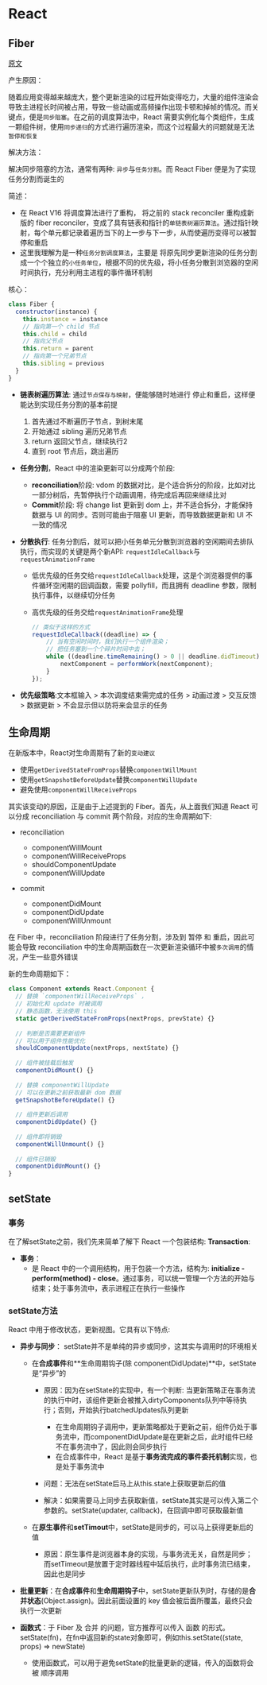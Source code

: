# React

## Fiber

[原文](https://juejin.im/post/5c92f499f265da612647b754)

产生原因：

随着应用变得越来越庞大，整个更新渲染的过程开始变得吃力，大量的组件渲染会导致主进程长时间被占用，导致一些动画或高频操作出现卡顿和掉帧的情况。而关键点，便是`同步阻塞`。在之前的调度算法中，React 需要实例化每个类组件，生成一颗组件树，使用`同步递归`的方式进行遍历渲染，而这个过程最大的问题就是无法`暂停和恢复`

解决方法：

解决同步阻塞的方法，通常有两种: `异步`与`任务分割`。而 React Fiber 便是为了实现任务分割而诞生的

简述：

- 在 React V16 将调度算法进行了重构， 将之前的 stack reconciler 重构成新版的 fiber reconciler，变成了具有链表和指针的`单链表树遍历算法`。通过指针映射，每个单元都记录着遍历当下的上一步与下一步，从而使遍历变得可以被暂停和重启
- 这里我理解为是一种`任务分割调度算法`，主要是 将原先同步更新渲染的任务分割成一个个独立的`小任务单位`，根据不同的优先级，将小任务分散到浏览器的空闲时间执行，充分利用主进程的事件循环机制

核心：

```js
class Fiber {
  constructor(instance) {
    this.instance = instance
    // 指向第一个 child 节点
    this.child = child
    // 指向父节点
    this.return = parent
    // 指向第一个兄弟节点
    this.sibling = previous
  }
}
```

- **链表树遍历算法**: 通过`节点保存与映射`，便能够随时地进行 停止和重启，这样便能达到实现任务分割的基本前提

  1. 首先通过不断遍历子节点，到树末尾
  2. 开始通过 sibling 遍历兄弟节点
  3. return 返回父节点，继续执行2
  4. 直到 root 节点后，跳出遍历

- **任务分割**，React 中的渲染更新可以分成两个阶段:

  - **reconciliation**阶段: vdom 的数据对比，是个适合拆分的阶段，比如对比一部分树后，先暂停执行个动画调用，待完成后再回来继续比对
  - **Commit**阶段: 将 change list 更新到 dom 上，并不适合拆分，才能保持数据与 UI 的同步。否则可能由于阻塞 UI 更新，而导致数据更新和 UI 不一致的情况

- **分散执行**: 任务分割后，就可以把小任务单元分散到浏览器的空闲期间去排队执行，而实现的关键是两个新API: `requestIdleCallback`与 `requestAnimationFrame`

  - 低优先级的任务交给`requestIdleCallback`处理，这是个浏览器提供的事件循环空闲期的回调函数，需要 pollyfill，而且拥有 deadline 参数，限制执行事件，以继续切分任务
  - 高优先级的任务交给`requestAnimationFrame`处理

    ```js
    // 类似于这样的方式
    requestIdleCallback((deadline) => {
        // 当有空闲时间时，我们执行一个组件渲染；
        // 把任务塞到一个个碎片时间中去；
        while ((deadline.timeRemaining() > 0 || deadline.didTimeout) && nextComponent) {
            nextComponent = performWork(nextComponent);
        }
    });
    ```

- **优先级策略**:文本框输入 > 本次调度结束需完成的任务 > 动画过渡 > 交互反馈 > 数据更新 > 不会显示但以防将来会显示的任务

## 生命周期

在新版本中，React对生命周期有了新的`变动建议`

- 使用`getDerivedStateFromProps`替换`componentWillMount`
- 使用`getSnapshotBeforeUpdate`替换`componentWillUpdate`
- 避免使用`componentWillReceiveProps`

其实该变动的原因，正是由于上述提到的 Fiber。首先，从上面我们知道 React 可以分成 reconciliation 与 commit 两个阶段，对应的生命周期如下:

- reconciliation
  - componentWillMount
  - componentWillReceiveProps
  - shouldComponentUpdate
  - componentWillUpdate

- commit
  - componentDidMount
  - componentDidUpdate
  - componentWillUnmount

在 Fiber 中，reconciliation 阶段进行了任务分割，涉及到 暂停 和 重启，因此可能会导致 reconciliation 中的生命周期函数在一次更新渲染循环中被`多次调用`的情况，产生一些意外错误

新的生命周期如下：

```js
class Component extends React.Component {
  // 替换 `componentWillReceiveProps` ，
  // 初始化和 update 时被调用
  // 静态函数，无法使用 this
  static getDerivedStateFromProps(nextProps, prevState) {}
  
  // 判断是否需要更新组件
  // 可以用于组件性能优化
  shouldComponentUpdate(nextProps, nextState) {}
  
  // 组件被挂载后触发
  componentDidMount() {}
  
  // 替换 componentWillUpdate
  // 可以在更新之前获取最新 dom 数据
  getSnapshotBeforeUpdate() {}
  
  // 组件更新后调用
  componentDidUpdate() {}
  
  // 组件即将销毁
  componentWillUnmount() {}
  
  // 组件已销毁
  componentDidUnMount() {}
}
```

## setState

### 事务

在了解setState之前，我们先来简单了解下 React 一个包装结构: **Transaction**:

- **事务**：
  - 是 React 中的一个调用结构，用于包装一个方法，结构为: **initialize - perform(method) - close**。通过事务，可以统一管理一个方法的开始与结束；处于事务流中，表示进程正在执行一些操作

### setState方法

React 中用于修改状态，更新视图。它具有以下特点:

- **异步与同步**： setState并不是单纯的异步或同步，这其实与调用时的环境相关

  - 在**合成事件**和**生命周期钩子(除 componentDidUpdate)**中，setState是“异步”的

    - 原因：因为在setState的实现中，有一个判断: 当更新策略正在事务流的执行中时，该组件更新会被推入dirtyComponents队列中等待执行；否则，开始执行batchedUpdates队列更新

      - 在生命周期钩子调用中，更新策略都处于更新之前，组件仍处于事务流中，而componentDidUpdate是在更新之后，此时组件已经不在事务流中了，因此则会同步执行
      - 在合成事件中，React 是基于**事务流完成的事件委托机制**实现，也是处于事务流中

    - 问题：无法在setState后马上从this.state上获取更新后的值

    - 解决：如果需要马上同步去获取新值，setState其实是可以传入第二个参数的。setState(updater, callback)，在回调中即可获取最新值

  - 在**原生事件**和**setTimout**中，setState是同步的，可以马上获得更新后的值

    - 原因：原生事件是浏览器本身的实现，与事务流无关，自然是同步；而setTimeout是放置于定时器线程中延后执行，此时事务流已结束，因此也是同步

- **批量更新**：在**合成事件**和**生命周期钩子**中，setState更新队列时，存储的是**合并状态**(Object.assign)。因此前面设置的 key 值会被后面所覆盖，最终只会执行一次更新

- **函数式**：于 Fiber 及 合并 的问题，官方推荐可以传入 函数 的形式。setState(fn)，在fn中返回新的state对象即可，例如this.setState((state, props) => newState)

  - 使用函数式，可以用于避免setState的批量更新的逻辑，传入的函数将会被 顺序调用